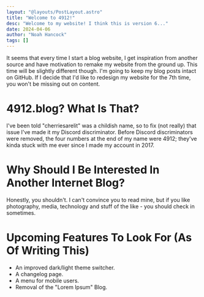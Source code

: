 ```yaml
---
layout: "@layouts/PostLayout.astro"
title: "Welcome to 4912!"
desc: "Welcome to my website! I think this is version 6..."
date: 2024-04-06
author: "Noah Hancock"
tags: []
---
```


It seems that every time I start a blog website, I get inspiration from another source and have motivation to remake my website from the ground up. This time will be slightly different though. I'm going to keep my blog posts intact on GitHub. If I decide that I'd like to redesign my website for the 7th time, you won't be missing out on content.

# 4912.blog? What Is That?

I've been told "cherriesarelit" was a childish name, so to fix (not really) that issue I've made it my Discord discriminator. Before Discord discriminators were removed, the four numbers at the end of my name were 4912; they've kinda stuck with me ever since I made my account in 2017.

# Why Should I Be Interested In Another Internet Blog?

Honestly, you shouldn't. I can't convince you to read mine, but if you like photography, media, technology and stuff of the like - you should check in sometimes.

# Upcoming Features To Look For (As Of Writing This)

- An improved dark/light theme switcher.
- A changelog page.
- A menu for mobile users.
- Removal of the "Lorem Ipsum" Blog.
